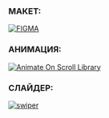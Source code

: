 ### МАКЕТ: 
[![FIGMA](https://img.shields.io/badge/-FIGMA-141130?style=for-the-badge)](https://www.figma.com/file/Piu5nDDLN1RY5aiGn4yl5n/Site-Geko-Corp-demo?node-id=64%3A2)
### АНИМАЦИЯ: 
[![Animate On Scroll Library](https://img.shields.io/badge/-AOS-141130?style=for-the-badge)](https://michalsnik.github.io/aos/)
### СЛАЙДЕР: 
[![swiper](https://img.shields.io/badge/-swiper-141130?style=for-the-badge)](https://swiperjs.com/)
 